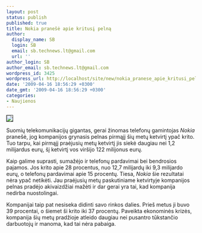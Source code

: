 ```yaml
---
layout: post
status: publish
published: true
title: Nokia pranešė apie kritusį pelną
author:
  display_name: SB
  login: SB
  email: sb.technews.lt@gmail.com
  url: ''
author_login: SB
author_email: sb.technews.lt@gmail.com
wordpress_id: 3425
wordpress_url: http://localhost/site/new/nokia_pranese_apie_kritusi_pelna/
date: '2009-04-16 18:56:29 +0300'
date_gmt: '2009-04-16 18:56:29 +0300'
categories:
- Naujienos
---
```

<div class="imgright"><img src="http://tbn2.google.com/images?q=tbn:hlrStdggUPDdPM:http://3gweek.net/wp-content/uploads/2008/07/img_8943_nokia-logo-reuters_450x360.jpg" border="1" /></div>
<p>Suomių telekomunikacijų gigantas, gerai žinomas telefonų gamintojas <i>Nokia</i> pranešė, jog kompanijos grynasis pelnas pirmąjį šių metų ketvirtį ypač krito. Tuo tarpu, kai pirmąjį praėjusių metų ketvirtį jis siekė daugiau nei 1,2 milijardus eurų, šį ketvirtį vos viršijo 122 milijonus eurų.</p>
<p>Kaip galime suprasti, sumažėjo ir telefonų pardavimai bei bendrosios pajamos. Jos krito apie 28 procentus, nuo 12,7 milijardų iki 9,3 milijardo eurų, o telefonų pardavimai apie 15 procentų. Tiesa, <i>Nokia</i> šie rezultatai nėra ypač netikėti. Jau praėjusių metų paskutiniame ketvirtyje kompanijos pelnas pradėjo akivaizdžiai mažėti ir dar gerai yra tai, kad kompanija nedirba nuostolingai.</p>
<p>Kompanijai taip pat nesiseka didinti savo rinkos dalies. Prieš metus ji buvo 39 procentai, o šiemet ši krito iki 37 procentų. Paveikta ekonominės krizės, kompanija šių metų pradžioje atleido daugiau nei pusantro tūkstančio darbuotojų ir manoma, kad tai nėra pabaiga.</p>
